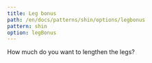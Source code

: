 ```yaml
---
title: Leg bonus
path: /en/docs/patterns/shin/options/legbonus
pattern: shin
option: legBonus
---
```


How much do you want to lengthen the legs?